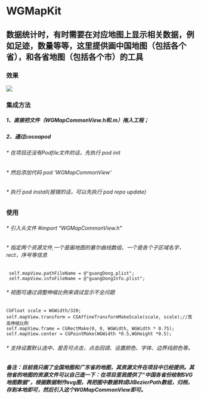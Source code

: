 # WGMapKit
## 数据统计时，有时需要在对应地图上显示相关数据，例如足迹，数量等等，这里提供画中国地图（包括各个省），和各省地图（包括各个市）的工具

### 效果

![](https://github.com/wanggang1128/WGMapKit/raw/master/WGMap/demo.gif)

### 集成方法

##### 1、直接把文件（WGMapCommonView.h和.m）拖入工程；
##### 2、通过cocoapod

###### * 在项目还没有Podfile文件的话，先执行 pod init
###### * 然后添加代码 pod 'WGMapCommonView‘
###### * 执行 pod install(报错的话，可以先执行 pod repo update)

### 使用

###### * 引入头文件 #import "WGMapCommonView.h"
###### * 指定两个资源文件,一个是画地图的塞尔曲线数组、一个是各个子区域名字，rect，序号等信息
```
 self.mapView.pathFileName = @"guangDong.plist";
 self.mapView.infoFileName = @"guangDongInfo.plist";
```
###### * 视图可通过调整伸缩比例来调试显示不全问题
```
CGFloat scale = WGWidth/320;
self.mapView.transform = CGAffineTransformMakeScale(scale, scale);//宽高伸缩比例
self.mapView.frame = CGRectMake(0, 0, WGWidth, WGWidth * 0.75);
self.mapView.center = CGPointMake(WGWidth *0.5,WGHeight *0.5);
```
###### * 支持设置默认选中、是否可点击，点击回调、设置颜色、字体、边界线颜色等。

##### 备注：目前我只画了全国地图和广东省的地图，其资源文件在项目中已经提供。其他省的地图的资源文件可以自己造一下：在项目里我提供了“中国各省份绘制SVG地图数据”，根据数据制作svg图，再把图中数据转成UIBezierPath数组，归档，存到本地即可，然后引入这个WGMapCommonView即可。
